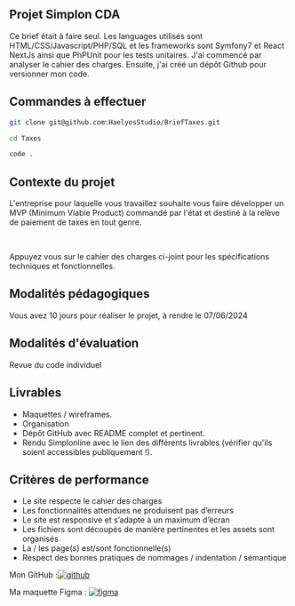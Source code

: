 
## Projet Simplon CDA

Ce brief était à faire seul.
Les languages utilisés sont HTML/CSS/Javascript/PHP/SQL et les frameworks sont Symfony7 et React NextJs ainsi que PhPUnit pour les tests unitaires. J'ai commencé par analyser le cahier des charges. Ensuite, j'ai créé un dépôt Github pour versionner mon code.
## Commandes à effectuer

```bash
git clone git@github.com:HaelyosStudio/BriefTaxes.git
```

```bash
cd Taxes
```

```bash
code .
```
## Contexte du projet

L'entreprise pour laquelle vous travaillez souhaite vous faire développer un MVP (Minimum Viable Product) commandé par l'état et destiné à la relève de paiement de taxes en tout genre.

​

Appuyez vous sur le cahier des charges ci-joint pour les spécifications techniques et fonctionnelles.

## Modalités pédagogiques

Vous avez 10 jours pour réaliser le projet, à rendre le 07/06/2024

## Modalités d'évaluation

Revue du code individuel

## Livrables

- Maquettes / wireframes.
- Organisation
- Dépôt GitHub avec README complet et pertinent.
- Rendu Simplonline avec le lien des différents livrables (vérifier qu'ils soient accessibles publiquement !).

## Critères de performance

- Le site respecte le cahier des charges
- Les fonctionnalités attendues ne produisent pas d’erreurs
- Le site est responsive et s’adapte à un maximum d’écran
- Les fichiers sont découpés de manière pertinentes et les assets sont organisés
- La / les page(s) est/sont fonctionnelle(s)
- Respect des bonnes pratiques de nommages / indentation / sémantique

Mon GitHub :[![github](https://img.shields.io/badge/GitHub-100000?style=for-the-badge&logo=github&logoColor=white)](https://github.com/HaelyosStudio/BriefTaxes)

Ma maquette Figma :
[![figma](https://img.shields.io/badge/Figma-F24E1E?style=for-the-badge&logo=figma&logoColor=white)](https://www.figma.com/design/k2OOEwEkBiofQBdT9DdW9K/Untitled?node-id=0-1&t=bPoAvTEWH1MkWJC4-1)

